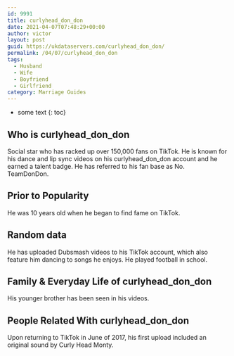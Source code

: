 ```yaml
---
id: 9991
title: curlyhead_don_don
date: 2021-04-07T07:48:29+00:00
author: victor
layout: post
guid: https://ukdataservers.com/curlyhead_don_don/
permalink: /04/07/curlyhead_don_don
tags:
  - Husband
  - Wife
  - Boyfriend
  - Girlfriend
category: Marriage Guides
---
```


* some text
{: toc}


## Who is curlyhead_don_don



Social star who has racked up over 150,000 fans on TikTok. He is known for his dance and lip sync videos on his curlyhead_don_don account and he earned a talent badge. He has referred to his fan base as No. TeamDonDon. 

                
                
                
## Prior to Popularity



He was 10 years old when he began to find fame on TikTok. 

                
                
                
## Random data



He has uploaded Dubsmash videos to his TikTok account, which also feature him dancing to songs he enjoys. He played football in school.  

                
                
                
## Family & Everyday Life of curlyhead_don_don



His younger brother has been seen in his videos. 

                
                
                
## People Related With curlyhead_don_don



Upon returning to TikTok in June of 2017, his first upload included an original sound by Curly Head Monty. 

                
              
            
          
          
          